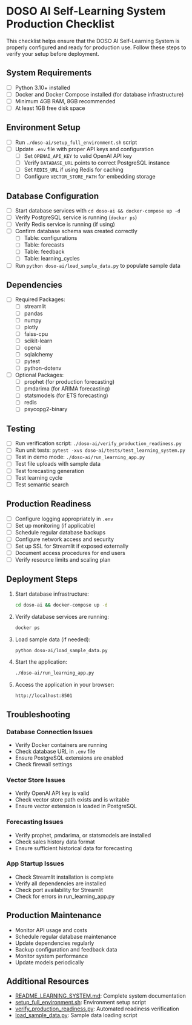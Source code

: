 # DOSO AI Self-Learning System Production Checklist

This checklist helps ensure that the DOSO AI Self-Learning System is properly configured and ready for production use. Follow these steps to verify your setup before deployment.

## System Requirements

- [ ] Python 3.10+ installed
- [ ] Docker and Docker Compose installed (for database infrastructure)
- [ ] Minimum 4GB RAM, 8GB recommended
- [ ] At least 1GB free disk space

## Environment Setup

- [ ] Run `./doso-ai/setup_full_environment.sh` script
- [ ] Update `.env` file with proper API keys and configuration
  - [ ] Set `OPENAI_API_KEY` to valid OpenAI API key
  - [ ] Verify `DATABASE_URL` points to correct PostgreSQL instance
  - [ ] Set `REDIS_URL` if using Redis for caching
  - [ ] Configure `VECTOR_STORE_PATH` for embedding storage

## Database Configuration

- [ ] Start database services with `cd doso-ai && docker-compose up -d`
- [ ] Verify PostgreSQL service is running (`docker ps`)
- [ ] Verify Redis service is running (if using)
- [ ] Confirm database schema was created correctly
  - [ ] Table: configurations
  - [ ] Table: forecasts
  - [ ] Table: feedback
  - [ ] Table: learning_cycles
- [ ] Run `python doso-ai/load_sample_data.py` to populate sample data

## Dependencies

- [ ] Required Packages:
  - [ ] streamlit
  - [ ] pandas
  - [ ] numpy
  - [ ] plotly
  - [ ] faiss-cpu
  - [ ] scikit-learn
  - [ ] openai
  - [ ] sqlalchemy
  - [ ] pytest
  - [ ] python-dotenv
- [ ] Optional Packages:
  - [ ] prophet (for production forecasting)
  - [ ] pmdarima (for ARIMA forecasting)
  - [ ] statsmodels (for ETS forecasting)
  - [ ] redis
  - [ ] psycopg2-binary

## Testing

- [ ] Run verification script: `./doso-ai/verify_production_readiness.py`
- [ ] Run unit tests: `pytest -xvs doso-ai/tests/test_learning_system.py`
- [ ] Test in demo mode: `./doso-ai/run_learning_app.py`
- [ ] Test file uploads with sample data
- [ ] Test forecasting generation
- [ ] Test learning cycle
- [ ] Test semantic search

## Production Readiness

- [ ] Configure logging appropriately in `.env`
- [ ] Set up monitoring (if applicable)
- [ ] Schedule regular database backups
- [ ] Configure network access and security
- [ ] Set up SSL for Streamlit if exposed externally
- [ ] Document access procedures for end users
- [ ] Verify resource limits and scaling plan

## Deployment Steps

1. Start database infrastructure:
   ```bash
   cd doso-ai && docker-compose up -d
   ```

2. Verify database services are running:
   ```bash
   docker ps
   ```

3. Load sample data (if needed):
   ```bash
   python doso-ai/load_sample_data.py
   ```

4. Start the application:
   ```bash
   ./doso-ai/run_learning_app.py
   ```

5. Access the application in your browser:
   ```
   http://localhost:8501
   ```

## Troubleshooting

### Database Connection Issues

- Verify Docker containers are running
- Check database URL in `.env` file
- Ensure PostgreSQL extensions are enabled
- Check firewall settings

### Vector Store Issues

- Verify OpenAI API key is valid
- Check vector store path exists and is writable
- Ensure vector extension is loaded in PostgreSQL

### Forecasting Issues

- Verify prophet, pmdarima, or statsmodels are installed
- Check sales history data format
- Ensure sufficient historical data for forecasting

### App Startup Issues

- Check Streamlit installation is complete
- Verify all dependencies are installed
- Check port availability for Streamlit
- Check for errors in run_learning_app.py

## Production Maintenance

- Monitor API usage and costs
- Schedule regular database maintenance
- Update dependencies regularly
- Backup configuration and feedback data
- Monitor system performance
- Update models periodically

## Additional Resources

- [README_LEARNING_SYSTEM.md](./README_LEARNING_SYSTEM.md): Complete system documentation
- [setup_full_environment.sh](./setup_full_environment.sh): Environment setup script
- [verify_production_readiness.py](./verify_production_readiness.py): Automated readiness verification
- [load_sample_data.py](./load_sample_data.py): Sample data loading script
